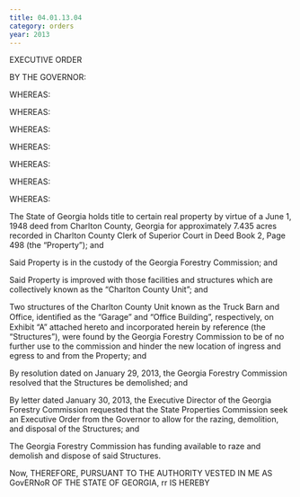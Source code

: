 ```yaml
---
title: 04.01.13.04
category: orders
year: 2013
---
```

 

EXECUTIVE ORDER

BY THE GOVERNOR:

WHEREAS:

WHEREAS:

WHEREAS:

WHEREAS:

WHEREAS:

WHEREAS:

WHEREAS:

The State of Georgia holds title to certain real property by virtue of a
June 1, 1948 deed from Charlton County, Georgia for approximately
7.435 acres recorded in Charlton County Clerk of Superior Court in
Deed Book 2, Page 498 (the “Property”); and

Said Property is in the custody of the Georgia Forestry Commission;
and

Said Property is improved with those facilities and structures which
are collectively known as the “Charlton County Unit”; and

Two structures of the Charlton County Unit known as the Truck
Barn and Office, identiﬁed as the “Garage” and “Office Building”,
respectively, on Exhibit “A” attached hereto and incorporated herein
by reference (the “Structures”), were found by the Georgia Forestry
Commission to be of no further use to the commission and hinder the
new location of ingress and egress to and from the Property; and

By resolution dated on January 29, 2013, the Georgia Forestry
Commission resolved that the Structures be demolished; and

By letter dated January 30, 2013, the Executive Director of the
Georgia Forestry Commission requested that the State Properties
Commission seek an Executive Order from the Governor to allow for
the razing, demolition, and disposal of the Structures; and

The Georgia Forestry Commission has funding available to raze and
demolish and dispose of said Structures.

Now, THEREFORE, PURSUANT TO THE AUTHORITY VESTED IN ME
AS GovERNoR OF THE STATE OF GEORGIA, rr IS HEREBY


